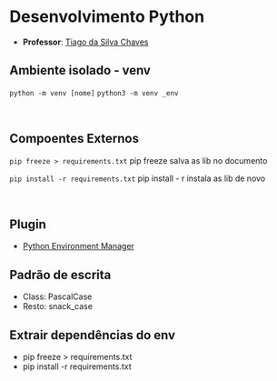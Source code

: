 # **Desenvolvimento Python**

- **Professor**: [Tiago da Silva Chaves]() 

## Ambiente isolado - venv
`python -m venv [nome]`
`python3 -m venv _env`

<br>

## Compoentes Externos
`pip freeze > requirements.txt`
pip freeze salva as lib no documento

`pip install -r requirements.txt` 
pip install - r <nome do documento>  instala as lib de novo

<br>

## Plugin
- [Python Environment Manager](https://marketplace.visualstudio.com/items?itemName=donjayamanne.python-environment-manager)



## Padrão de escrita 
- Class: PascalCase
- Resto: snack_case

## Extrair dependências do env
 - pip freeze > requirements.txt
 - pip install -r requirements.txt
